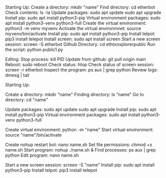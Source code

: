 Starting Up:
Create a directory: mkdir "name"
Find directory: cd etherbot
Check contents: ls -la
Update packages: sudo apt update sudo apt upgrade
Install pip: sudo apt install python3-pip
Virtual environment packages: sudo apt install python3-venv python3-full
Create the virtual environment: python3 -m venv myvenv
Activate the virtual environmnet: source myvenv/bin/activate
Install pip: sudo apt install python3-pip
Install telpot: pip3 install telepot
Install screen: sudo apt install screen
Start a new screen session: screen -S etherbot
Github Directory: cd ethtxnxplorerpublic
Run the script: python public1.py

Editng: 
Stop process: kill PID
Update from github: git pull origin main
Reboot: sudo reboot
Check status: htop
Check status of screen session: screen -r etherbot
Inspect the program: ps aux | grep python
Review logs: dmesg | tail


Starting Up: 

Create a directory: mkdir "name"
Finding directory: ls "name"
Go to directory: cd "name"

Update packages: sudo apt update sudo apt upgrade
Install pip: sudo apt install python3-pip
Virtual environment packages: sudo apt install python3-venv python3-full

Create virtual environment: python -m "name"
Start virtual environment: source "name"/bin/activate

Create nohup restart bot: nano name.sh
Set file permissions: chmod +x name.sh
Start program: nohup ./name.sh &
Find processes: ps aux | grep python
Edit program: nano name.sh

Start a new screen session: screen -S "name"
Install pip: sudo apt install python3-pip
Install telpot: pip3 install telepot


